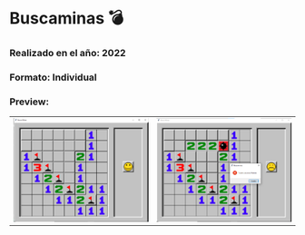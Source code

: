 # Buscaminas 💣
### Realizado en el año: 2022
### Formato: Individual 
### Preview: 
<table>
  <tr>
    <td><img src="bm1.png" alt="Imagen 1"></td>
    <td><img src="bm2.png" alt="Imagen 2"></td>
  </tr>
</table>
